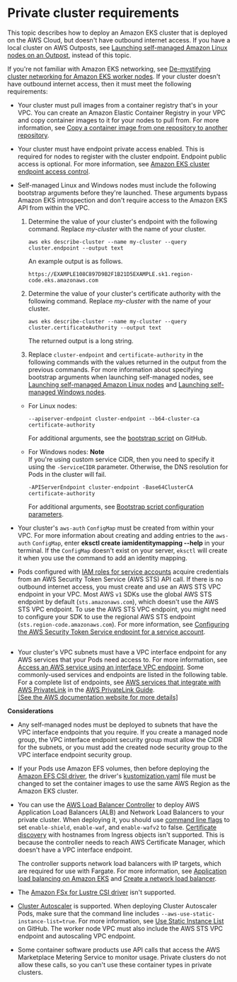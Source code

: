 # Private cluster requirements<a name="private-clusters"></a>

This topic describes how to deploy an Amazon EKS cluster that is deployed on the AWS Cloud, but doesn't have outbound internet access\. If you have a local cluster on AWS Outposts, see [Launching self\-managed Amazon Linux nodes on an Outpost](eks-outposts-self-managed-nodes.md), instead of this topic\.

If you're not familiar with Amazon EKS networking, see [De\-mystifying cluster networking for Amazon EKS worker nodes](http://aws.amazon.com/blogs/containers/de-mystifying-cluster-networking-for-amazon-eks-worker-nodes/)\. If your cluster doesn't have outbound internet access, then it must meet the following requirements:
+ Your cluster must pull images from a container registry that's in your VPC\. You can create an Amazon Elastic Container Registry in your VPC and copy container images to it for your nodes to pull from\. For more information, see [Copy a container image from one repository to another repository](copy-image-to-repository.md)\.
+ Your cluster must have endpoint private access enabled\. This is required for nodes to register with the cluster endpoint\. Endpoint public access is optional\. For more information, see [Amazon EKS cluster endpoint access control](cluster-endpoint.md)\.
+ Self\-managed Linux and Windows nodes must include the following bootstrap arguments before they're launched\. These arguments bypass Amazon EKS introspection and don't require access to the Amazon EKS API from within the VPC\.

  1. Determine the value of your cluster's endpoint with the following command\. Replace *my\-cluster* with the name of your cluster\.

     ```
     aws eks describe-cluster --name my-cluster --query cluster.endpoint --output text
     ```

     An example output is as follows\.

     ```
     https://EXAMPLE108C897D9B2F1B21D5EXAMPLE.sk1.region-code.eks.amazonaws.com
     ```

  1. Determine the value of your cluster's certificate authority with the following command\. Replace *my\-cluster* with the name of your cluster\.

     ```
     aws eks describe-cluster --name my-cluster --query cluster.certificateAuthority --output text
     ```

     The returned output is a long string\.

  1. Replace `cluster-endpoint` and `certificate-authority` in the following commands with the values returned in the output from the previous commands\. For more information about specifying bootstrap arguments when launching self\-managed nodes, see [Launching self\-managed Amazon Linux nodes](launch-workers.md) and [Launching self\-managed Windows nodes](launch-windows-workers.md)\.
  + For Linux nodes:

    ```
    --apiserver-endpoint cluster-endpoint --b64-cluster-ca certificate-authority
    ```

    For additional arguments, see the [bootstrap script](https://github.com/awslabs/amazon-eks-ami/blob/master/files/bootstrap.sh) on GitHub\.
  + For Windows nodes:
**Note**  
If you're using custom service CIDR, then you need to specify it using the `-ServiceCIDR` parameter\. Otherwise, the DNS resolution for Pods in the cluster will fail\.

    ```
    -APIServerEndpoint cluster-endpoint -Base64ClusterCA certificate-authority
    ```

    For additional arguments, see [Bootstrap script configuration parameters](eks-optimized-windows-ami.md#bootstrap-script-configuration-parameters)\.
+ Your cluster's `aws-auth` `ConfigMap` must be created from within your VPC\. For more information about creating and adding entries to the `aws-auth` `ConfigMap`, enter **eksctl create iamidentitymapping \-\-help** in your terminal\. If the `ConfigMap` doesn't exist on your server, `eksctl` will create it when you use the command to add an identity mapping\.
+ Pods configured with [IAM roles for service accounts](iam-roles-for-service-accounts.md) acquire credentials from an AWS Security Token Service \(AWS STS\) API call\. If there is no outbound internet access, you must create and use an AWS STS VPC endpoint in your VPC\. Most AWS `v1` SDKs use the global AWS STS endpoint by default \(`sts.amazonaws.com`\), which doesn't use the AWS STS VPC endpoint\. To use the AWS STS VPC endpoint, you might need to configure your SDK to use the regional AWS STS endpoint \(`sts.region-code.amazonaws.com`\)\. For more information, see [Configuring the AWS Security Token Service endpoint for a service account](configure-sts-endpoint.md)\.

## <a name="private-cluster-considerations"></a>
+ Your cluster's VPC subnets must have a VPC interface endpoint for any AWS services that your Pods need access to\. For more information, see [Access an AWS service using an interface VPC endpoint](https://docs.aws.amazon.com/vpc/latest/privatelink/create-interface-endpoint.html)\. Some commonly\-used services and endpoints are listed in the following table\. For a complete list of endpoints, see [AWS services that integrate with AWS PrivateLink](https://docs.aws.amazon.com/vpc/latest/privatelink/aws-services-privatelink-support.html) in the [AWS PrivateLink Guide](https://docs.aws.amazon.com/vpc/latest/privatelink/)\.    
[\[See the AWS documentation website for more details\]](http://docs.aws.amazon.com/eks/latest/userguide/private-clusters.html)

**Considerations**
+ Any self\-managed nodes must be deployed to subnets that have the VPC interface endpoints that you require\. If you create a managed node group, the VPC interface endpoint security group must allow the CIDR for the subnets, or you must add the created node security group to the VPC interface endpoint security group\.
+ If your Pods use Amazon EFS volumes, then before deploying the [Amazon EFS CSI driver](efs-csi.md), the driver's [kustomization\.yaml](https://github.com/kubernetes-sigs/aws-efs-csi-driver/blob/master/deploy/kubernetes/overlays/stable/kustomization.yaml) file must be changed to set the container images to use the same AWS Region as the Amazon EKS cluster\.
+ You can use the [AWS Load Balancer Controller](aws-load-balancer-controller.md) to deploy AWS Application Load Balancers \(ALB\) and Network Load Balancers to your private cluster\. When deploying it, you should use [command line flags](https://kubernetes-sigs.github.io/aws-load-balancer-controller/v2.5/deploy/configurations/#controller-command-line-flags) to set `enable-shield`, `enable-waf`, and `enable-wafv2` to false\. [Certificate discovery](https://kubernetes-sigs.github.io/aws-load-balancer-controller/v2.5/guide/ingress/cert_discovery/#discover-via-ingress-rule-host) with hostnames from Ingress objects isn't supported\. This is because the controller needs to reach AWS Certificate Manager, which doesn't have a VPC interface endpoint\.

  The controller supports network load balancers with IP targets, which are required for use with Fargate\. For more information, see [Application load balancing on Amazon EKS](alb-ingress.md) and [Create a network load balancer](network-load-balancing.md#network-load-balancer)\.
+ The [Amazon FSx for Lustre CSI driver](fsx-csi.md) isn't supported\.
+ [Cluster Autoscaler](autoscaling.md) is supported\. When deploying Cluster Autoscaler Pods, make sure that the command line includes `--aws-use-static-instance-list=true`\. For more information, see [Use Static Instance List](https://github.com/kubernetes/autoscaler/blob/master/cluster-autoscaler/cloudprovider/aws/README.md#use-static-instance-list) on GitHub\. The worker node VPC must also include the AWS STS VPC endpoint and autoscaling VPC endpoint\.
+ Some container software products use API calls that access the AWS Marketplace Metering Service to monitor usage\. Private clusters do not allow these calls, so you can't use these container types in private clusters\.